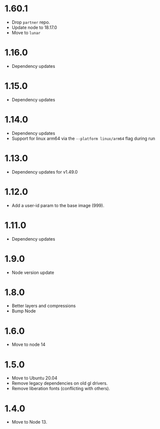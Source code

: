 # 1.60.1
- Drop `partner` repo.
- Update node to 18.17.0
- Move to `lunar`

# 1.16.0
- Dependency updates

# 1.15.0
- Dependency updates
# 1.14.0
- Dependency updates
- Support for linux arm64 via the `--platform linux/arm64` flag during run
# 1.13.0
- Dependency updates for v1.49.0

# 1.12.0
- Add a user-id param to the base image (999).
# 1.11.0
- Dependency updates
# 1.9.0
- Node version update
# 1.8.0
- Better layers and compressions
- Bump Node

# 1.6.0
- Move to node 14

# 1.5.0
- Move to Ubuntu 20.04
- Remove legacy dependencies on old gl drivers.
- Remove liberation fonts (conflicting with others).

# 1.4.0
- Move to Node 13.
